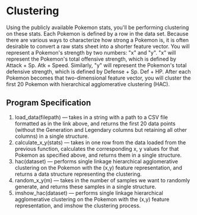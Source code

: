 # Clustering
Using the publicly available Pokemon stats, you'll be performing clustering on these stats. Each Pokemon is defined by a row in the data set. Because there are various ways to characterize how strong a Pokemon is, it is often desirable to convert a raw stats sheet into a shorter feature vector. You will represent a Pokemon's strength by two numbers: "x" and "y". "x" will represent the Pokemon's total offensive strength, which is defined by Attack + Sp. Atk + Speed. Similarly, "y" will represent the Pokemon's total defensive strength, which is defined by Defense + Sp. Def + HP. After each Pokemon becomes that two-dimensional feature vector, you will cluster the first 20 Pokemon with hierarchical agglomerative clustering (HAC).

## Program Specification
1. load_data(filepath) — takes in a string with a path to a CSV file formatted as in the link above, and returns the first 20 data points (without the Generation and Legendary columns but retaining all other columns) in a single structure.
2. calculate_x_y(stats) — takes in one row from the data loaded from the previous function, calculates the corresponding x, y values for that Pokemon as specified above, and returns them in a single structure.
3. hac(dataset) — performs single linkage hierarchical agglomerative clustering on the Pokemon with the (x,y) feature representation, and returns a data structure representing the clustering.
4. random_x_y(m) — takes in the number of samples we want to randomly generate, and returns these samples in a single structure.
5. imshow_hac(dataset) — performs single linkage hierarchical agglomerative clustering on the Pokemon with the (x,y) feature representation, and imshow the clustering process.
